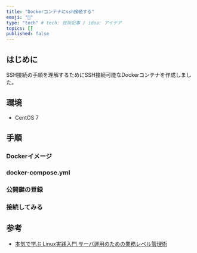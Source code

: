 ```yaml
---
title: "Dockerコンテナにssh接続する"
emoji: "🔑"
type: "tech" # tech: 技術記事 / idea: アイデア
topics: []
published: false
---
```


## はじめに
SSH接続の手順を理解するためにSSH接続可能なDockerコンテナを作成しました。
## 環境
- CentOS 7
## 手順
### Dockerイメージ

### docker-compose.yml

### 公開鍵の登録

### 接続してみる





## 参考
- [本気で学ぶ Linux実践入門 サーバ運用のための業務レベル管理術](https://www.amazon.co.jp/%E6%9C%AC%E6%B0%97%E3%81%A7%E5%AD%A6%E3%81%B6-Linux%E5%AE%9F%E8%B7%B5%E5%85%A5%E9%96%80-%E3%82%B5%E3%83%BC%E3%83%90%E9%81%8B%E7%94%A8%E3%81%AE%E3%81%9F%E3%82%81%E3%81%AE%E6%A5%AD%E5%8B%99%E3%83%AC%E3%83%99%E3%83%AB%E7%AE%A1%E7%90%86%E8%A1%93-%E5%A4%A7%E7%AB%B9-%E9%BE%8D%E5%8F%B2/dp/4797397640)
